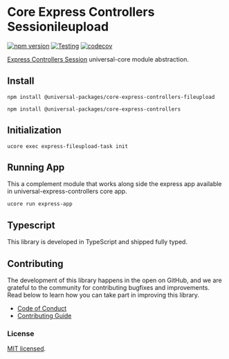 # Core Express Controllers Sessionileupload

[![npm version](https://badge.fury.io/js/@universal-packages%2Fcore-express-controllers-fileupload.svg)](https://www.npmjs.com/package/@universal-packages/core-express-controllers-fileupload)
[![Testing](https://github.com/universal-packages/universal-core-express-controllers-fileupload/actions/workflows/testing.yml/badge.svg)](https://github.com/universal-packages/universal-core-express-controllers-fileupload/actions/workflows/testing.yml)
[![codecov](https://codecov.io/gh/universal-packages/universal-core-express-controllers-fileupload/branch/main/graph/badge.svg?token=CXPJSN8IGL)](https://codecov.io/gh/universal-packages/universal-core-express-controllers-fileupload)

[Express Controllers Session](https://github.com/universal-packages/universal-express-controllers-fileupload) universal-core module abstraction.

## Install

```shell
npm install @universal-packages/core-express-controllers-fileupload

npm install @universal-packages/core-express-controllers
```

## Initialization

```shell
ucore exec express-fileupload-task init
```

## Running App

This a complement module that works along side the express app available in universal-express-controllers core app.

```
ucore run express-app
```

## Typescript

This library is developed in TypeScript and shipped fully typed.

## Contributing

The development of this library happens in the open on GitHub, and we are grateful to the community for contributing bugfixes and improvements. Read below to learn how you can take part in improving this library.

- [Code of Conduct](./CODE_OF_CONDUCT.md)
- [Contributing Guide](./CONTRIBUTING.md)

### License

[MIT licensed](./LICENSE).
